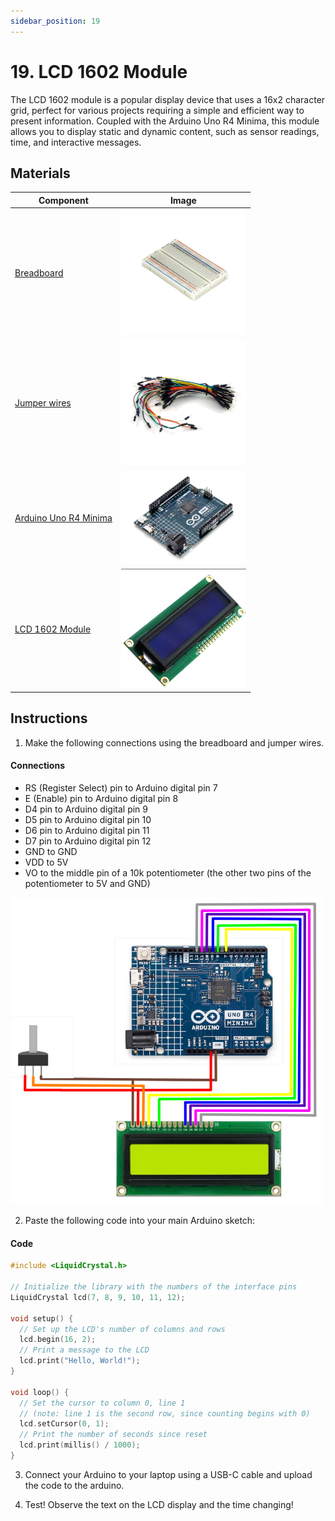 ```yaml
---
sidebar_position: 19
---
```

# 19. LCD 1602 Module
The LCD 1602 module is a popular display device that uses a 16x2 character grid, perfect for various projects requiring a simple and efficient way to present information. Coupled with the Arduino Uno R4 Minima, this module allows you to display static and dynamic content, such as sensor readings, time, and interactive messages.

## Materials
| Component                                   | Image                                                         |
|---------------------------------------------|---------------------------------------------------------------|
| [Breadboard](https://www.canadarobotix.com/products/160)                                  | <img src="/img/docs/UNO-R4-Starter-Kit/breadboard.webp" width="200" />|
| [Jumper wires](https://www.canadarobotix.com/products/922)                                | <img src="/img/docs/UNO-R4-Starter-Kit/jumper-wires.webp" width="200"  />|
| [Arduino Uno R4 Minima](https://www.canadarobotix.com/collections/featured-1/products/3060)| <img src="/img/docs/UNO-R4-Starter-Kit/arduino-r4-minima.webp" width="200" />|
| [LCD 1602 Module](https://www.canadarobotix.com/products/1297)                             | <img src="/img/docs/UNO-R4-Starter-Kit/LCD1602.webp" width="200"  />|

## Instructions

1. Make the following connections using the breadboard and jumper wires.
#### Connections
- RS (Register Select) pin to Arduino digital pin 7
- E (Enable) pin to Arduino digital pin 8
- D4 pin to Arduino digital pin 9
- D5 pin to Arduino digital pin 10
- D6 pin to Arduino digital pin 11
- D7 pin to Arduino digital pin 12
- GND to GND
- VDD to 5V
- VO to the middle pin of a 10k potentiometer (the other two pins of the potentiometer to 5V and GND)
<img src="/img/docs/UNO-R4-Starter-Kit/LCD1602.png" width="500" />

2. Paste the following code into your main Arduino sketch:
#### Code
```cpp
#include <LiquidCrystal.h>

// Initialize the library with the numbers of the interface pins
LiquidCrystal lcd(7, 8, 9, 10, 11, 12);

void setup() {
  // Set up the LCD's number of columns and rows
  lcd.begin(16, 2);
  // Print a message to the LCD
  lcd.print("Hello, World!");
}

void loop() {
  // Set the cursor to column 0, line 1
  // (note: line 1 is the second row, since counting begins with 0)
  lcd.setCursor(0, 1);
  // Print the number of seconds since reset
  lcd.print(millis() / 1000);
}
```

3. Connect your Arduino to your laptop using a USB-C cable and upload the code to the arduino.

4. Test! Observe the text on the LCD display and the time changing!